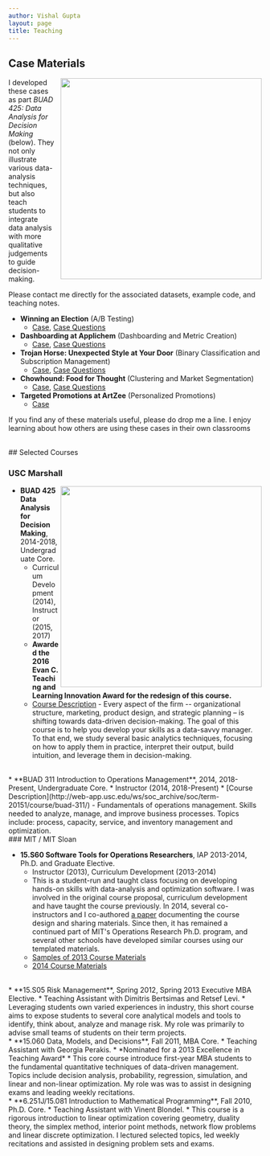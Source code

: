 ```yaml
---
author: Vishal Gupta
layout: page
title: Teaching
---
```

## Case Materials
<img align="right" src="{{site.baseurl}}/images/teachingPhoto.jpg" style="float:right;width:400px; padding-left: 10px">

I developed these cases as part *BUAD 425: Data Analysis for Decision Making* (below).  They not only illustrate various data-analysis techniques, but also teach students to integrate data analysis with more qualitative judgements to guide decision-making.  

Please contact me directly for the associated datasets, example code, and teaching notes.  

* **Winning an Election** (A/B Testing)
  * [Case](/Papers/Election_Case.pdf), [Case Questions](/Papers/Election_Case_Questions.pdf)
* **Dashboarding at Applichem** (Dashboarding and Metric Creation)
  * [Case](/Papers/DashboardingAtApplichem.pdf), 
  [Case Questions](/Papers/DashboardingAtApplichem_CaseQuestions.pdf)
* **Trojan Horse: Unexpected Style at Your Door** (Binary Classification and Subscription Management)
  * [Case](/Papers/TrojanHorse_Case.pdf), 
  [Case Questions](/Papers/TrojanHorse_CaseQuestions.pdf)
* **Chowhound:  Food for Thought** (Clustering and Market Segmentation)
  * [Case](/Papers/ChowHound_Case.pdf), 
  [Case Questions](/Papers/ChowHound_CaseQuestions.pdf)
* **Targeted Promotions at ArtZee**  (Personalized Promotions)
  * [Case](/Papers/Artsy_TargedPromotions_Case.pdf)

If you find any of these materials useful, please do drop me a line.  I enjoy learning about how others are using these cases in their own classrooms

<br/>
## Selected Courses

### USC Marshall
 <img align="right" src="{{site.baseurl}}/images/teachingPhoto2.jpg" style="float:right;width:400px" >


* **BUAD 425 Data Analysis for Decision Making**, 2014-2018, Undergraduate Core.
  * Curriculum Development (2014), Instructor (2015, 2017)
  * **Awarded the 2016 Evan C. Teaching and Learning Innovation Award for the redesign of this course.** 
  * [Course Description](https://classes.usc.edu/term-20171/course/buad-425) - Every aspect of the firm -- organizational structure, marketing, product design, and strategic planning – is shifting towards data-driven decision-making.  The goal of this course is to help you develop your skills as a data-savvy manager.  To that end, we study several basic analytics techniques, focusing on how to apply them in practice, interpret their output, build intuition, and leverage them in decision-making.

<br/>
* **BUAD 311 Introduction to Operations Management**, 2014, 2018-Present, Undergraduate Core.
  * Instructor (2014, 2018-Present)
  * [Course Description](http://web-app.usc.edu/ws/soc_archive/soc/term-20151/course/buad-311/) - Fundamentals of operations management. Skills needed to analyze, manage, and improve business processes. Topics include: process, capacity, service, and inventory management and optimization.

<br/>
### MIT / MIT Sloan

* **15.S60 Software Tools for Operations Researchers**, IAP 2013-2014, Ph.D. and Graduate Elective. 
  * Instructor (2013), Curriculum Development (2013-2014) 
  * This is a student-run and taught class focusing on developing hands-on skills with data-analysis and optimization software.  I was involved in the original course proposal, curriculum development and have taught the course previously.  In 2014, several co-instructors and I co-authored [a paper](Papers/SoftwareTools.pdf) documenting the course design and sharing materials.  Since then, it has remained a continued part of MIT's Operations Research Ph.D. program, and several other schools have developed similar courses using our templated materials.
  * [Samples of 2013 Course Materials](https://github.com/vgupta1/CVX_CVXOPT)
  * [2014 Course Materials](https://github.com/IainNZ/ORSoftwareTools2014)

<br/>
* **15.S05 Risk Management**, Spring 2012, Spring 2013 
Executive MBA Elective. 
  * Teaching Assistant with Dimitris Bertsimas and Retsef Levi.
  * Leveraging students own varied experiences in industry, this short course aims to expose students to several core analytical models and tools to identify, think about, analyze and manage risk.  My role was primarily to advise small teams of students on their term projects.

<br/>
* **15.060 Data, Models, and Decisions**, Fall 2011, MBA Core.
  * Teaching Assistant with Georgia Perakis.
  * *Nominated for a 2013 Excellence in Teaching Award*
  * This core course introduce first-year MBA students to the fundamental quantitative techniques of data-driven management. Topics include decision analysis, probability, regression, simulation, and linear and non-linear optimization.  My role was was to assist in designing exams and leading weekly recitations.

<br/>
* **6.251J/15.081 Introduction to Mathematical Programming**, Fall 2010, Ph.D. Core.
  * Teaching Assistant with Vinent Blondel.
  * This course is a rigorous introduction to linear optimization covering geometry, duality theory, the simplex method, interior point methods, network flow problems and linear discrete optimization.  I lectured selected topics, led weekly recitations and assisted in designing problem sets and exams. 